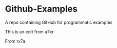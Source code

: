 # Github-Examples
A repo containing GitHub for programmatic examples

This is an edit from a7xr


From rx7a
